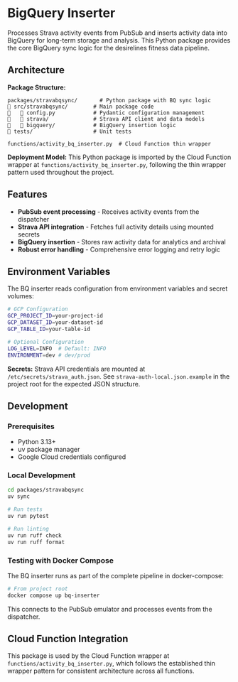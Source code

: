 # BigQuery Inserter

Processes Strava activity events from PubSub and inserts activity data into BigQuery for long-term storage and analysis. This Python package provides the core BigQuery sync logic for the desirelines fitness data pipeline.

## Architecture

**Package Structure:**
```
packages/stravabqsync/       # Python package with BQ sync logic
   src/stravabqsync/        # Main package code
      config.py            # Pydantic configuration management
      strava/              # Strava API client and data models
      bigquery/            # BigQuery insertion logic
   tests/                   # Unit tests

functions/activity_bq_inserter.py  # Cloud Function thin wrapper
```

**Deployment Model:**
This Python package is imported by the Cloud Function wrapper at `functions/activity_bq_inserter.py`, following the thin wrapper pattern used throughout the project.

## Features

- **PubSub event processing** - Receives activity events from the dispatcher
- **Strava API integration** - Fetches full activity details using mounted secrets
- **BigQuery insertion** - Stores raw activity data for analytics and archival
- **Robust error handling** - Comprehensive error logging and retry logic

## Environment Variables

The BQ inserter reads configuration from environment variables and secret volumes:

```bash
# GCP Configuration
GCP_PROJECT_ID=your-project-id
GCP_DATASET_ID=your-dataset-id
GCP_TABLE_ID=your-table-id

# Optional Configuration
LOG_LEVEL=INFO  # Default: INFO
ENVIRONMENT=dev # dev/prod
```

**Secrets:** Strava API credentials are mounted at `/etc/secrets/strava_auth.json`. See `strava-auth-local.json.example` in the project root for the expected JSON structure.

## Development

### Prerequisites
- Python 3.13+
- uv package manager
- Google Cloud credentials configured

### Local Development

```bash
cd packages/stravabqsync
uv sync

# Run tests
uv run pytest

# Run linting
uv run ruff check
uv run ruff format
```

### Testing with Docker Compose

The BQ inserter runs as part of the complete pipeline in docker-compose:

```bash
# From project root
docker compose up bq-inserter
```

This connects to the PubSub emulator and processes events from the dispatcher.

## Cloud Function Integration

This package is used by the Cloud Function wrapper at `functions/activity_bq_inserter.py`, which follows the established thin wrapper pattern for consistent architecture across all functions.
